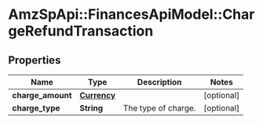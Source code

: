 # AmzSpApi::FinancesApiModel::ChargeRefundTransaction

## Properties
Name | Type | Description | Notes
------------ | ------------- | ------------- | -------------
**charge_amount** | [**Currency**](Currency.md) |  | [optional] 
**charge_type** | **String** | The type of charge. | [optional] 

